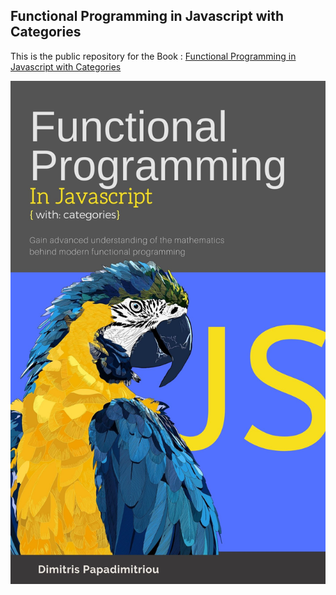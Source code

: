 
## **Functional Programming in Javascript with Categories**

 This is the public repository for the Book : [Functional Programming in Javascript with Categories](https://leanpub.com/functional-programming-in-js-with-categories)
 
 ![enter image description here](https://github.com/dimitris-papadimitriou-chr/FunctionalJsWithCategories/blob/master/jsCategoriesCover.jpg)
